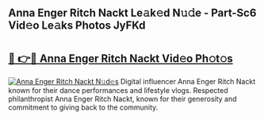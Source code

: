 ## Anna Enger Ritch Nackt Le𝚊k𝚎d N𝚞𝚍e - Part-Sc6 Vid𝚎o Le𝚊ks Photos JyFKd

# <h2><a href="http://fb943n.evod.top/?m=Anna+Enger+Ritch+Nackt">🔗 👉🔴 Anna Enger Ritch Nackt Vid𝚎o Ph𝚘t𝚘s</a></h2>

[![Anna Enger Ritch Nackt N𝚞d𝚎s](https://i.imgur.com/8V9OHl7.gif)](http://fb943n.evod.top/?m=Anna+Enger+Ritch+Nackt)
Digital influencer Anna Enger Ritch Nackt known for their dance performances and lifestyle vlogs. Respected philanthropist Anna Enger Ritch Nackt, known for their generosity and commitment to giving back to the community. 
